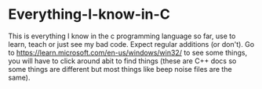 # Everything-I-know-in-C
This is everything I know in the c programming language so far, use to learn, teach or just see my bad code. Expect regular additions (or don't).
Go to https://learn.microsoft.com/en-us/windows/win32/ to see some things, you will have to click around abit to find things (these are C++ docs so some things are different but most things like beep noise files are the same).
